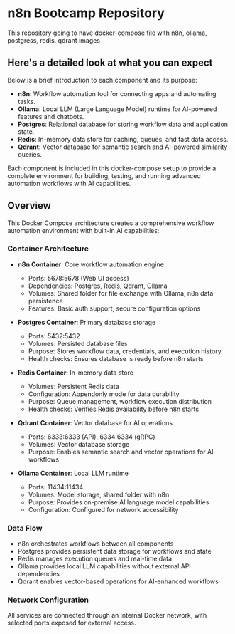 # n8n Bootcamp Repository

This repository going to have docker-compose file with n8n, ollama, postgress, redis, qdrant images

## Here's a detailed look at what you can expect

Below is a brief introduction to each component and its purpose:

- **n8n**: Workflow automation tool for connecting apps and automating tasks.
- **Ollama**: Local LLM (Large Language Model) runtime for AI-powered features and chatbots.
- **Postgres**: Relational database for storing workflow data and application state.
- **Redis**: In-memory data store for caching, queues, and fast data access.
- **Qdrant**: Vector database for semantic search and AI-powered similarity queries.

Each component is included in this docker-compose setup to provide a complete environment for building, testing, and running advanced automation workflows with AI capabilities.

## Overview

This Docker Compose architecture creates a comprehensive workflow automation environment with built-in AI capabilities:

### Container Architecture

- **n8n Container**: Core workflow automation engine
  - Ports: 5678:5678 (Web UI access)
  - Dependencies: Postgres, Redis, Qdrant, Ollama
  - Volumes: Shared folder for file exchange with Ollama, n8n data persistence
  - Features: Basic auth support, secure configuration options

- **Postgres Container**: Primary database storage
  - Ports: 5432:5432
  - Volumes: Persisted database files
  - Purpose: Stores workflow data, credentials, and execution history
  - Health checks: Ensures database is ready before n8n starts

- **Redis Container**: In-memory data store
  - Volumes: Persistent Redis data
  - Configuration: Appendonly mode for data durability
  - Purpose: Queue management, workflow execution distribution
  - Health checks: Verifies Redis availability before n8n starts

- **Qdrant Container**: Vector database for AI operations
  - Ports: 6333:6333 (API), 6334:6334 (gRPC)
  - Volumes: Vector database storage
  - Purpose: Enables semantic search and vector operations for AI workflows

- **Ollama Container**: Local LLM runtime
  - Ports: 11434:11434
  - Volumes: Model storage, shared folder with n8n
  - Purpose: Provides on-premise AI language model capabilities
  - Configuration: Configured for network accessibility

### Data Flow

- n8n orchestrates workflows between all components
- Postgres provides persistent data storage for workflows and state
- Redis manages execution queues and real-time data
- Ollama provides local LLM capabilities without external API dependencies
- Qdrant enables vector-based operations for AI-enhanced workflows

### Network Configuration

All services are connected through an internal Docker network, with selected ports exposed for external access.

